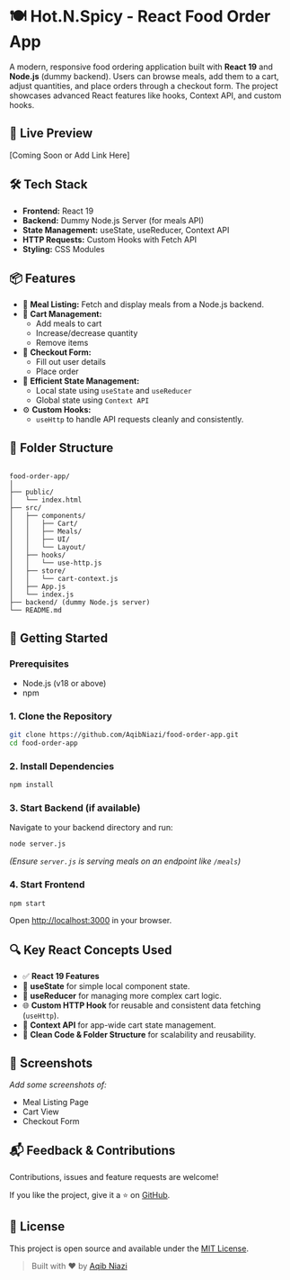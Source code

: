 # 🍽️ Hot.N.Spicy - React Food Order App

A modern, responsive food ordering application built with **React 19** and **Node.js** (dummy backend). Users can browse meals, add them to a cart, adjust quantities, and place orders through a checkout form. The project showcases advanced React features like hooks, Context API, and custom hooks.

## 🚀 Live Preview
[Coming Soon or Add Link Here]

## 🛠️ Tech Stack

- **Frontend:** React 19
- **Backend:** Dummy Node.js Server (for meals API)
- **State Management:** useState, useReducer, Context API
- **HTTP Requests:** Custom Hooks with Fetch API
- **Styling:** CSS Modules

## 📦 Features

- 🍜 **Meal Listing:** Fetch and display meals from a Node.js backend.
- 🛒 **Cart Management:**
  - Add meals to cart
  - Increase/decrease quantity
  - Remove items
- 🧾 **Checkout Form:**
  - Fill out user details
  - Place order
- 🔄 **Efficient State Management:**
  - Local state using `useState` and `useReducer`
  - Global state using `Context API`
- ⚙️ **Custom Hooks:**
  - `useHttp` to handle API requests cleanly and consistently.

## 📁 Folder Structure

```

food-order-app/
│
├── public/
│   └── index.html
├── src/
│   ├── components/
│   │   ├── Cart/
│   │   ├── Meals/
│   │   ├── UI/
│   │   └── Layout/
│   ├── hooks/
│   │   └── use-http.js
│   ├── store/
│   │   └── cart-context.js
│   ├── App.js
│   └── index.js
├── backend/ (dummy Node.js server)
└── README.md

````

## 🔧 Getting Started

### Prerequisites

- Node.js (v18 or above)
- npm

### 1. Clone the Repository

```bash
git clone https://github.com/AqibNiazi/food-order-app.git
cd food-order-app
````

### 2. Install Dependencies

```bash
npm install
```

### 3. Start Backend (if available)

Navigate to your backend directory and run:

```bash
node server.js
```

*(Ensure `server.js` is serving meals on an endpoint like `/meals`)*

### 4. Start Frontend

```bash
npm start
```

Open [http://localhost:3000](http://localhost:3000) in your browser.

## 🔍 Key React Concepts Used

* ✅ **React 19 Features**
* 🧠 **useState** for simple local component state.
* 🧮 **useReducer** for managing more complex cart logic.
* 🌐 **Custom HTTP Hook** for reusable and consistent data fetching (`useHttp`).
* 🧵 **Context API** for app-wide cart state management.
* 🧼 **Clean Code & Folder Structure** for scalability and reusability.

## 📸 Screenshots

*Add some screenshots of:*

* Meal Listing Page
* Cart View
* Checkout Form

## 📬 Feedback & Contributions

Contributions, issues and feature requests are welcome!

If you like the project, give it a ⭐ on [GitHub](https://github.com/AqibNiazi/food-order-app).

## 📄 License

This project is open source and available under the [MIT License](LICENSE).

> Built with ❤️ by [Aqib Niazi](https://github.com/AqibNiazi)

